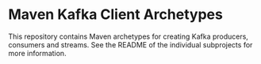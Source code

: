 # Maven Kafka Client Archetypes
This repository contains Maven archetypes for creating Kafka producers, consumers and streams.
See the README of the individual subprojects for more information.
